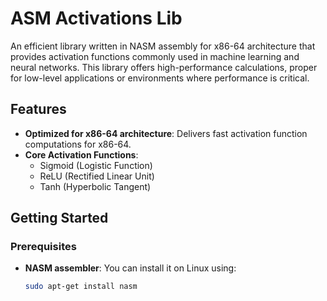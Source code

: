 # ASM Activations Lib

An efficient library written in NASM assembly for x86-64 architecture that provides activation functions commonly used in machine learning and neural networks. This library offers high-performance calculations, proper for low-level applications or environments where performance is critical.

## Features

- **Optimized for x86-64 architecture**: Delivers fast activation function computations for x86-64.
- **Core Activation Functions**:
  - Sigmoid (Logistic Function)
  - ReLU (Rectified Linear Unit)
  - Tanh (Hyperbolic Tangent)

## Getting Started

### Prerequisites

- **NASM assembler**: You can install it on Linux using:
  ```bash
  sudo apt-get install nasm
